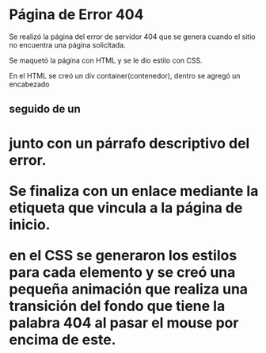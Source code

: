# Página de Error 404

Se realizó la página del error de servidor 404 que se genera cuando el sitio no encuentra una página solicitada.

Se maquetó la página con HTML y se le dio estilo con CSS.

En el HTML se creó un div container(contenedor), dentro se agregó un encabezado <h2> seguido de un <h1> junto con un párrafo descriptivo del error. 

Se finaliza con un enlace mediante la etiqueta <a> que vincula a la página de inicio.

en el CSS se generaron los estilos para cada elemento y se creó una pequeña animación que realiza una transición del fondo que tiene la palabra 404 al pasar el mouse por encima de este. 